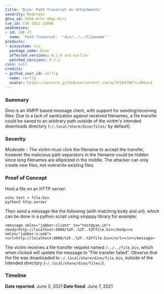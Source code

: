 ```yaml
---
title: 'Dino: Path Traversal on attachments'
severity: Moderate
ghsa_id: GHSA-8r5v-99qc-6rrx
cve_id: CVE-2021-33896
weaknesses:
- id: CWE-27
  name: 'Path Traversal: ''dir/../../filename'''
products:
- ecosystem: n/a
  package_name: Dino
  affected_versions: 0.2.0 and earlier
  patched_versions: 0.2.1
cvss: null
credits:
- github_user_id: certlg
  name: certlg
  avatar: https://avatars.githubusercontent.com/u/74184708?s=40&v=4
---
```


### Summary
Dino is an XMPP based message client, with support for sending/receiving files. Due to a lack of sanitization against received filenames, a file transfer could be saved to an arbitrary path outside of the victim's intended downloads directory (`~/.local/share/dino/files/` by default).

### Severity
_Moderate_ - The victim must click the filename to accept the transfer, however the malicious path separators in the filename could be hidden since long filenames are ellipsized in the middle. The attacker can only create new files, not overwrite existing files.

### Proof of Concept
Host a file on an HTTP server:

```
echo test > file.bin
python3 http.server
```

Then send a message like the following (with matching body and url), which can be done in a python script using xmpppy library for example:

```
<message xmlns="jabber:client" to="test@yax.im"><body>http://localhost:8000/%2F..%2F..%2Ffile.bin</body><x xmlns="jabber:x:oob"><url>http://localhost:8000/%2F..%2F..%2Ffile.bin</url></x></message>
```

The victim receives a file transfer request named `/../../file.bin`, which when clicked will update the message to "File transfer failed". Observe that the file was downloaded to `~/.local/share/dino/file.bin`, outside of the intended directory (`~/.local/share/dino/files/`).

### Timeline
**Date reported**: June 3, 2021
**Date fixed**: June 7, 2021